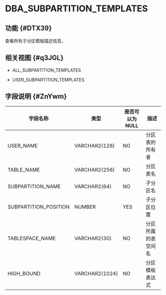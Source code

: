 DBA_SUBPARTITION_TEMPLATES 
===============================================



功能 {#DTX39}
-----------

查看所有子分区模版描述信息。

相关视图 {#q3JGL}
-------------

* ALL_SUBPARTITION_TEMPLATES

  

* USER_SUBPARTITION_TEMPLATES

  




字段说明 {#ZnYwm}
-------------



|       **字段名称**        |     **类型**     | **是否可以为 NULL** |  **描述**   |
|-----------------------|----------------|----------------|-----------|
| USER_NAME             | VARCHAR2(128)  | NO             | 分区表的所有者   |
| TABLE_NAME            | VARCHAR2(256)  | NO             | 分区表名      |
| SUBPARTITION_NAME     | VARCHAR2(64)   | NO             | 子分区名      |
| SUBPARTITION_POSITION | NUMBER         | YES            | 子分区位置     |
| TABLESPACE_NAME       | VARCHAR2(30)   | NO             | 分区所属的表空间名 |
| HIGH_BOUND            | VARCHAR2(1024) | NO             | 分区模板表达式   |



